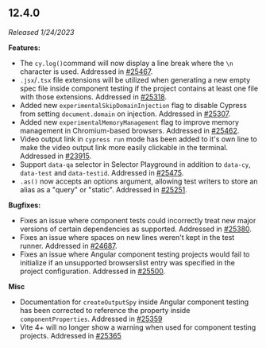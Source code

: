 ## 12.4.0

_Released 1/24/2023_

**Features:**

- The `cy.log()`command will now display a line break where the `\n` character
  is used. Addressed in
  [#25467](https://github.com/cypress-io/cypress/pull/25467).
- `.jsx`/`.tsx` file extensions will be utilized when generating a new empty
  spec file inside component testing if the project contains at least one file
  with those extensions. Addressed in
  [#25318](https://github.com/cypress-io/cypress/pull/25318).
- Added new `experimentalSkipDomainInjection` flag to disable Cypress from
  setting `document.domain` on injection. Addressed in
  [#25307](https://github.com/cypress-io/cypress/pull/25307).
- Added new `experimentalMemoryManagement` flag to improve memory management in
  Chromium-based browsers. Addressed in
  [#25462](https://github.com/cypress-io/cypress/pull/25462).
- Video output link in `cypress run` mode has been added to it's own line to
  make the video output link more easily clickable in the terminal. Addressed in
  [#23915](https://github.com/cypress-io/cypress/pull/23915).
- Support `data-qa` selector in Selector Playground in addition to `data-cy`,
  `data-test` and `data-testid`. Addressed in
  [#25475](https://github.com/cypress-io/cypress/pull/25475).
- `.as()` now accepts an options argument, allowing test writers to store an
  alias as a "query" or "static". Addressed in
  [#25251](https://github.com/cypress-io/cypress/pull/25251).

**Bugfixes:**

- Fixes an issue where component tests could incorrectly treat new major
  versions of certain dependencies as supported. Addressed in
  [#25380](https://github.com/cypress-io/cypress/pull/25380).
- Fixes an issue where spaces on new lines weren't kept in the test runner.
  Addressed in [#24687](https://github.com/cypress-io/cypress/pull/24687).
- Fixes an issue where Angular component testing projects would fail to
  initialize if an unsupported browserslist entry was specified in the project
  configuration. Addressed in
  [#25500](https://github.com/cypress-io/cypress/pull/25500).

**Misc**

- Documentation for `createOutputSpy` inside Angular component testing has been
  corrected to reference the property inside `componentProperties`. Addressed in
  [#25359](https://github.com/cypress-io/cypress/pull/25359)
- Vite 4+ will no longer show a warning when used for component testing
  projects. Addressed in
  [#25365](https://github.com/cypress-io/cypress/pull/25365)
